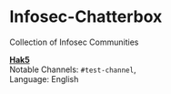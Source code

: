 # Infosec-Chatterbox
Collection of Infosec Communities


[__Hak5__](https://discord.gg/3NEpe65yqY) <br>
Notable Channels:  `#test-channel`,\
Language: English
